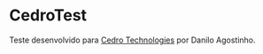 # CedroTest

Teste desenvolvido para <a href="http://www.cedrotech.com/">Cedro Technologies</a> por Danilo Agostinho.
